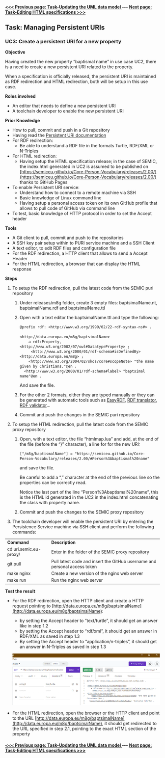 #### [<<< Previous page:  Task-Updating the UML data model ](updating_UML_data_model.md) --- [Next page: Task-Editing HTML specifications >>>](editing_HTML_specifications.md)

## Task: Managing Persistent URIs

### UC3: Create a persistent URI for a new property

**Objective**

Having created the new property “baptismal name” in use case UC2, there is a need to create a new persistent URI related to the property.

When a specification is officially released, the persistent URI is maintained as RDF redirection and HTML redirection, both will be setup in this use case.

**Roles involved**

* An editor that needs to define a new persistent URI
* A toolchain developer to enable the new persistent URI

**Prior Knowledge**

* How to pull, commit and push in a Git repository
* Having read the [Persistent URI documentation](https://github.com/SEMICeu/documentation/blob/main/puri.md)
* For RDF redirection:
    * Be able to understand a RDF file in the formats Turtle, RDF/XML or N-Triples
* For HTML redirection:
    * Having setup the HTML specification release; in the case of SEMIC, the index.html generated in UC2 is assumed to be published on [https://semiceu.github.io/Core-Person-Vocabulary/releases/2.00/](https://semiceu.github.io/Core-Person-Vocabulary/releases/2.00/) thanks to GitHub Pages
* To enable Persistent URI service:
    * Understand how to connect to a remote machine via SSH
    * Basic knowledge of Linux command line
    * Having setup a personal access token on its own GitHub profile that allows to pull code of GitHub via command line
* To test, basic knowledge of HTTP protocol in order to set the Accept header

**Tools**

* A Git client to pull, commit and push to the repositories
* A SSH key pair setup within to PURI service machine and a SSH Client
* A text editor, to edit RDF files and configuration file
* For the RDF redirection, a HTTP client that allows to send a Accept Header 
* For the HTML redirection, a browser that can display the HTML response

**Steps**

1. To setup the RDF redirection, pull the latest code from the SEMIC puri repository
    1. Under releases/m8g folder, create 3 empty files: baptsimalName.nt, baptsimalName.rdf and baptsimalName.ttl
    2. Open with a text editor the baptsimalName.ttl and type the following:

		```
		@prefix rdf: <http://www.w3.org/1999/02/22-rdf-syntax-ns#> .

		<http://data.europa.eu/m8g/baptsimalName>
			a rdf:Property, <http://www.w3.org/2002/07/owl#DatatypeProperty> ;
			 <http://www.w3.org/2000/01/rdf-schema#isDefinedBy>  
		<http://data.europa.eu/m8g> ;
			<http://www.w3.org/2004/02/skos/core#scopeNote> "the name given by Christians."@en ;
		  <http://www.w3.org/2000/01/rdf-schema#label> "baptsimal name"@en .
		```

		And save the file.

    3. For the other 2 formats, either they are typed manually or they can be generated with automatic tools such as [EasyRDF](https://www.easyrdf.org/converter), [RDF translator](https://www.google.com/url?sa=t&rct=j&q=&esrc=s&source=web&cd=&ved=2ahUKEwiwwrnOtvb7AhUN2xoKHVyPCh0QFnoECBEQAQ&url=https%3A%2F%2Frdf-translator.appspot.com%2F&usg=AOvVaw1My-fDwxW5-ZC29xHa5JQy), [RDF validator](http://rdfvalidator.mybluemix.net/)… 
    4. Commit and push the changes in the SEMIC puri repository
2. To setup the HTML redirection, pull the latest code from the SEMIC proxy repository
    1. Open, with a text editor, the file “htmlmap.lua” and add, at the end of the file (before the “}”  character), a line for for the new URI:

		```
		["/m8g/baptismalName"] = "https://semiceu.github.io/Core-Person-Vocabulary/releases/2.00/#Person%3Abaptismal%20name"
		```

		and save the file.


		Be careful to add a “,” character at the end of the previous line so the properties can be correctly read.

		Notice the last part of the line “Person%3Abaptismal%20name”, this is the HTML id generated in the UC2 in the index.html concatenating the class with property name.

    2. Commit and push the changes to the SEMIC proxy repository
3. The toolchain developer will enable the persistent URI by entering the Persistence Service machine via SSH client and perform the following commands:

<table>
  <tr>
   <td><strong>Command</strong></td>
   <td><strong>Description</strong></td>
  </tr>
  <tr>
   <td>cd uri.semic.eu-proxy/</td>
   <td>Enter in the folder of the SEMIC proxy repository</td>
  </tr>
  <tr>
   <td>git pull</td>
   <td>Pull latest code and insert the GitHub username and personal access token</td>
  </tr>
  <tr>
   <td>make nginx</td>
   <td>Create a new version of the nginx web server</td>
  </tr>
  <tr>
   <td>make run</td>
   <td>Run the nginx web server</td>
  </tr>
</table>

**Test the result**

* For the RDF redirection, open the HTTP client and create a HTTP request pointing to [http://data.europa.eu/m8g/baptsimalName](http://data.europa.eu/m8g/baptsimalName):
    * by setting the Accept header to “text/turtle”, it should get an answer like in step 1.2
    * by setting the Accept header to “rdf/xml”, it should get an answer in RDF/XML as saved in step 1.3
    * By setting the Accept header to “application/n-triples”, it should get an answer in N-Triples as saved in step 1.3

	![alt_text](images/image5.png "image_tooltip")

* For the HTML redirection, open the browser or the HTTP client and point to the URL [http://data.europa.eu/m8g/baptsimalName](http://data.europa.eu/m8g/baptsimalName), it should get redirected to the URL specified in step 2.1, pointing to the exact HTML section of the property

#### [<<< Previous page:  Task-Updating the UML data model ](updating_UML_data_model.md) --- [Next page: Task-Editing HTML specifications >>>](editing_HTML_specifications.md)